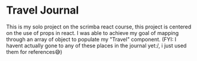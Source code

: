 # Travel Journal

This is my solo project on the scrimba react course, this project is centered on the use of props in react.
I was able to achieve my goal of mapping through an array of object to populate my "Travel" component.
(FYI: I havent actually gone to any of these places in the journal yet:/, i just used them for references😅)
